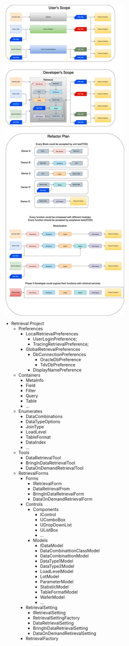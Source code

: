 ![skeleton](skeleton.png)

+ Retrieval Project
  + Preferences
    + LocalRetrievalPreferences
      + UserLoginPreference;
      + TracingRetrievalPreference;
    + GlobalRetrievalPreferences
      + DbConnectionPreferences
        + OracleDbPreference
        + TdvDbPreference
      + DisplayNamePreference
  + Containers
    + MetaInfo
    + Field
    + Filter
    + Query
    + Table
    + ...
  + Enumerates
    + DataCombinations
    + DataTypeOptions
    + JoinType
    + LoadLevel
    + TableFormat
    + DataIndex
    + ...
  + Tools
    + DataRetrievalTool
    + BringInDataRetrievalTool
    + DataOnDemandRetrievalTool
  + RetrievalForms
    + Forms
      + IRetrievalForm
      + DataRetrievalFrom
      + BringInDataRetrievalForm
      + DataOnDemandRetrievalForm
    + Controls
      + Components
        + IControl
        + UComboBox
        + UDropDownList
        + UListBox
        + ...
      + Models
        + IDataModel
        + DataCombinattionClassModel
        + DataCombinattionModel
        + DataType1Model
        + DataType2Model
        + LoadLevelModel
        + LotModel
        + ParameterModel
        + StatisticModel
        + TableFormatModel
        + WaferModel
        + ...
    + RetrievalSetting
      + IRetrievalSetting
      + RetrievalSettingFactory
      + DataRetrievalSetting
      + BringInDataRetrievalSetting
      + DataOnDemandRetirevalSetting
    + RetrievalFactory
